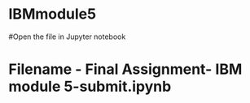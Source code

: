 # IBMmodule5
#Open the file in Jupyter notebook
# Filename - Final Assignment- IBM module 5-submit.ipynb
